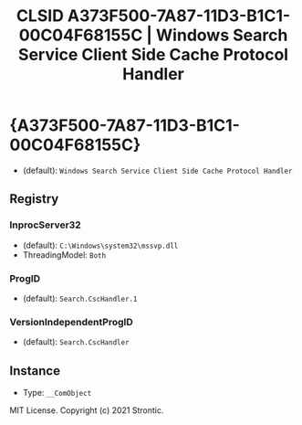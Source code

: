 ﻿---
title: "CLSID A373F500-7A87-11D3-B1C1-00C04F68155C | Windows Search Service Client Side Cache Protocol Handler"
excerpt: What is COM-Object CLSID A373F500-7A87-11D3-B1C1-00C04F68155C?
---

# {A373F500-7A87-11D3-B1C1-00C04F68155C}

* (default): `Windows Search Service Client Side Cache Protocol Handler`

## Registry


### InprocServer32

* (default): `C:\Windows\system32\mssvp.dll`
* ThreadingModel: `Both`

### ProgID

* (default): `Search.CscHandler.1`

### VersionIndependentProgID

* (default): `Search.CscHandler`

## Instance

* Type: `__ComObject`

MIT License. Copyright (c) 2021 Strontic.


